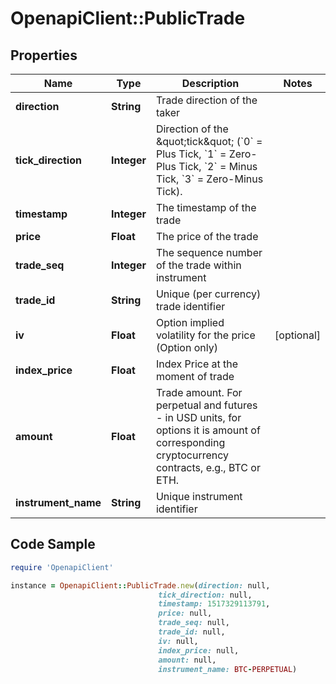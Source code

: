 # OpenapiClient::PublicTrade

## Properties

Name | Type | Description | Notes
------------ | ------------- | ------------- | -------------
**direction** | **String** | Trade direction of the taker | 
**tick_direction** | **Integer** | Direction of the \&quot;tick\&quot; (&#x60;0&#x60; &#x3D; Plus Tick, &#x60;1&#x60; &#x3D; Zero-Plus Tick, &#x60;2&#x60; &#x3D; Minus Tick, &#x60;3&#x60; &#x3D; Zero-Minus Tick). | 
**timestamp** | **Integer** | The timestamp of the trade | 
**price** | **Float** | The price of the trade | 
**trade_seq** | **Integer** | The sequence number of the trade within instrument | 
**trade_id** | **String** | Unique (per currency) trade identifier | 
**iv** | **Float** | Option implied volatility for the price (Option only) | [optional] 
**index_price** | **Float** | Index Price at the moment of trade | 
**amount** | **Float** | Trade amount. For perpetual and futures - in USD units, for options it is amount of corresponding cryptocurrency contracts, e.g., BTC or ETH. | 
**instrument_name** | **String** | Unique instrument identifier | 

## Code Sample

```ruby
require 'OpenapiClient'

instance = OpenapiClient::PublicTrade.new(direction: null,
                                 tick_direction: null,
                                 timestamp: 1517329113791,
                                 price: null,
                                 trade_seq: null,
                                 trade_id: null,
                                 iv: null,
                                 index_price: null,
                                 amount: null,
                                 instrument_name: BTC-PERPETUAL)
```


